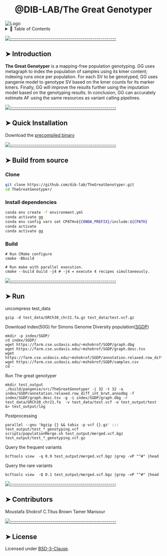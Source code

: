 
<h1 align="center"> @DIB-LAB/The Great Genotyper </h1>
 <img src="https://cdn.pixabay.com/photo/2017/06/04/16/33/pyramids-2371501_1280.jpg" alt="Logo"/>
<details>
<summary>📖 Table of Contents</summary>
<br />

[![-----------------------------------------------------](https://raw.githubusercontent.com/andreasbm/readme/master/assets/lines/colored.png)](#table-of-contents)

## ➤ Table of Contents

- [➤ Table of Contents](#-table-of-contents)
- [➤ Introduction](#-introduction)
- [➤ Quick Installation](#-quick-installation-pip)
- [➤ Build from source](#-build-from-source)
  - [Clone](#clone)
  - [Install dependencies](#install-dependencies)
  - [Build](#build)
    - [CMake options](#cmake-options)
    - [**Build The kProcessor Library**](#build-the-kprocessor-library)
    - [**Build Everything**](#build-everything)
- [➤ Manually build the Python bindings](#-manually-build-the-python-bindings)
  - [Generate bindings](#generate-bindings)
- [➤ Contributors](#-contributors)
- [➤ License](#-license)

</details>

[![-----------------------------------------------------](https://raw.githubusercontent.com/andreasbm/readme/master/assets/lines/colored.png)](#introduction)

## ➤ Introduction

**The Great Genotyper** is  a mapping-free population genotyping. GG uses metagraph to index the population of samples using its kmer content; indexing runs once per population. For each SV to be genotyped, GG uses pangenie model to genotype SV based on the kmer counts for its marker kmers. Finally, GG will improve the results further using the imputation model based on the genotyping results. In conclusion, GG can accurately estimate AF using the same resources as variant calling pipelines.

[![-----------------------------------------------------](https://raw.githubusercontent.com/andreasbm/readme/master/assets/lines/colored.png)](#quick_installation)

## ➤ Quick Installation

Download the [precompiled binary](https://github.com/dib-lab/TheGreatGenotyper/releases/download/untagged-6f4ca3f2f787ecf0e1e0/TheGreatGenotyper)

[![-----------------------------------------------------](https://raw.githubusercontent.com/andreasbm/readme/master/assets/lines/colored.png)](#build_source)

## ➤ Build from source

### Clone

```bash
git clone https://github.com/dib-lab/TheGreatGenotyper.git
cd TheGreatGenotyper/
```


### Install dependencies

```bash
conda env create -f environment.yml
conda activate gg
conda env config vars set CPATH=${CONDA_PREFIX}/include:${CPATH}
conda activate
conda activate gg
```

### Build

```bash=
# Run CMake configure
cmake -Bbuild

# Run make with parallel execution.
cmake --build build -j4 # -j4 = execute 4 recipes simultaneously.
```


</details>

[![-----------------------------------------------------](https://raw.githubusercontent.com/andreasbm/readme/master/assets/lines/colored.png)](#manual_build_python)

## ➤ Run 
uncompress test_data
```
gzip -d test_data/GRCh38_chr21.fa.gz test_data/test.vcf.gz
```
Download index(50G) for Simons Genome Diversity population([SGDP](https://www.nature.com/articles/nature18964))

```
mkdir -p index/SGDP/
cd index/SGDP/
wget https://farm.cse.ucdavis.edu/~mshokrof/SGDP/graph.dbg
wget https://farm.cse.ucdavis.edu/~mshokrof/SGDP/graph.desc.tsv
wget https://farm.cse.ucdavis.edu/~mshokrof/SGDP/annotation.relaxed.row_diff_int_brwt.annodbg
wget https://farm.cse.ucdavis.edu/~mshokrof/SGDP/samples.csv
cd -
```

Run The great genotyper
```
mkdir test_output
./build/pangenie/src/TheGreatGenotyper -j 32 -t 32 -a index/SGDP/annotation.relaxed.row_diff_int_brwt.annodbg -f index/SGDP/graph.desc.tsv -g -i index/SGDP/graph.dbg -r  test_data/GRCh38_chr21.fa  -v test_data/test.vcf -o test_output/test  &> test_output/log
```

Postprocessing
```
parallel --gnu 'bgzip {} && tabix -p vcf {}.gz' ::: test_output/test_*_genotyping.vcf
scripts/populationMerge.sh test_output/merged.vcf.bgz test_output/test_*_genotyping.vcf.gz
```

Query the frequent variants
```
bcftools view  -q 0.9 test_output/merged.vcf.bgz |grep -vP "^#" |head
```

Query the rare variants
```
bcftools view  -Q 0.1 test_output/merged.vcf.bgz |grep -vP "^#" |head
```





[![-----------------------------------------------------](https://raw.githubusercontent.com/andreasbm/readme/master/assets/lines/colored.png)](#contributors)

## ➤ Contributors

Moustafa Shokrof
C.Titus Brown
Tamer Mansour

[![-----------------------------------------------------](https://raw.githubusercontent.com/andreasbm/readme/master/assets/lines/colored.png)](#license)

## ➤ License

Licensed under [BSD-3-Clause](https://opensource.org/licenses/BSD-3-Clause).
